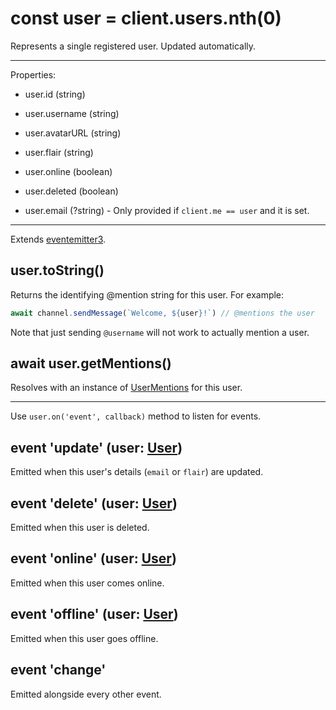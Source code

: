 # const user = client.users.nth(0)
Represents a single registered user. Updated automatically.

---

Properties:

* user.id (string)
* user.username (string)

* user.avatarURL (string)
* user.flair (string)

* user.online (boolean)
* user.deleted (boolean)

* user.email (?string) - Only provided if `client.me == user` and it is set.

---

Extends [eventemitter3](https://npm.im/eventemitter3).

## user.toString()
Returns the identifying \@mention string for this user. For example:

```js
await channel.sendMessage(`Welcome, ${user}!`) // @mentions the user
```

Note that just sending `@username` will not work to actually mention a user.

## await user.getMentions()
Resolves with an instance of [UserMentions](user-mentions.md) for this user.

---

Use `user.on('event', callback)` method to listen for events.

## event 'update' (user: [User](user.md))
Emitted when this user's details (`email` or `flair`) are updated.

## event 'delete' (user: [User](user.md))
Emitted when this user is deleted.

## event 'online' (user: [User](user.md))
Emitted when this user comes online.

## event 'offline' (user: [User](user.md))
Emitted when this user goes offline.

## event 'change'
Emitted alongside every other event.
